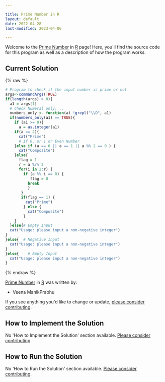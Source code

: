 ```yaml
---

title: Prime Number in R
layout: default
date: 2022-04-28
last-modified: 2023-04-06

---
```


Welcome to the [Prime Number](https://sampleprograms.io/projects/prime-number) in [R](https://sampleprograms.io/languages/r) page! Here, you'll find the source code for this program as well as a description of how the program works.

## Current Solution

{% raw %}

```r
# Program to check if the input number is prime or not
args<-commandArgs(TRUE)
if(length(args) > 0){
  a1 = args[1]
  # Check Numeral only, ..
  numbers_only <- function(a) !grepl("\\D", a1)
  if(numbers_only(a1) == TRUE){
    if (a1 >= 0){
      a = as.integer(a1)
    if(a == 2){
      cat("Prime")
      # If 0, or 1 or Even Number
    }else if (a == 0 || a == 1 || a %% 2 == 0 ) {
      cat("Composite")
    }else{
      flag = 1
      r = a %/% 2
      for(i in 2:r) {
        if (a %% i == 0) {
           flag = 0
          break
          }
       }
       if(flag == 1) {
         cat("Prime")
        } else {
          cat("Composite")
        }
    }
  }else{# Empty Input
  cat("Usage: please input a non-negative integer")
}
}else{  # Negative Input
  cat("Usage: please input a non-negative integer")
}
}else{    # Empty Input
  cat("Usage: please input a non-negative integer")
}
```

{% endraw %}

[Prime Number](https://sampleprograms.io/projects/prime-number) in [R](https://sampleprograms.io/languages/r) was written by:

- Veena ManikPrabhu

If you see anything you'd like to change or update, [please consider contributing](https://github.com/TheRenegadeCoder/sample-programs).

## How to Implement the Solution

No 'How to Implement the Solution' section available. [Please consider contributing](https://github.com/TheRenegadeCoder/sample-programs-website).

## How to Run the Solution

No 'How to Run the Solution' section available. [Please consider contributing](https://github.com/TheRenegadeCoder/sample-programs-website).
